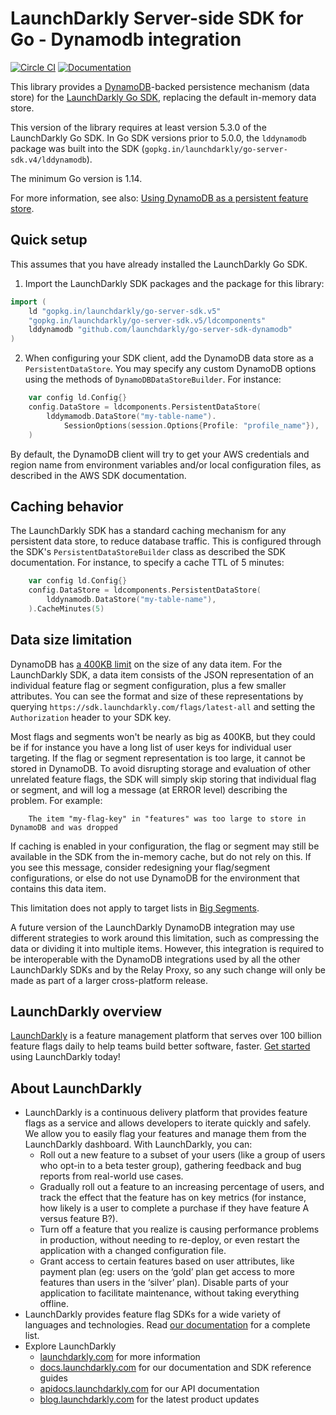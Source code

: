 # LaunchDarkly Server-side SDK for Go - Dynamodb integration

[![Circle CI](https://circleci.com/gh/launchdarkly/go-server-sdk-dynamodb.svg?style=shield)](https://circleci.com/gh/launchdarkly/go-server-sdk-dynamodb) [![Documentation](https://img.shields.io/static/v1?label=go.dev&message=reference&color=00add8)](https://pkg.go.dev/github.com/launchdarkly/go-server-sdk-dynamodb)

This library provides a [DynamoDB](https://aws.amazon.com/dynamodb/)-backed persistence mechanism (data store) for the [LaunchDarkly Go SDK](https://github.com/launchdarkly/go-server-sdk), replacing the default in-memory data store.

This version of the library requires at least version 5.3.0 of the LaunchDarkly Go SDK. In Go SDK versions prior to 5.0.0, the `lddynamodb` package was built into the SDK (`gopkg.in/launchdarkly/go-server-sdk.v4/lddynamodb`).

The minimum Go version is 1.14.

For more information, see also: [Using DynamoDB as a persistent feature store](https://docs.launchdarkly.com/sdk/features/storing-data/dynamodb#go).

## Quick setup

This assumes that you have already installed the LaunchDarkly Go SDK.

1. Import the LaunchDarkly SDK packages and the package for this library:

```go
import (
    ld "gopkg.in/launchdarkly/go-server-sdk.v5"
    "gopkg.in/launchdarkly/go-server-sdk.v5/ldcomponents"
    lddynamodb "github.com/launchdarkly/go-server-sdk-dynamodb"
)
```

2. When configuring your SDK client, add the DynamoDB data store as a `PersistentDataStore`. You may specify any custom DynamoDB options using the methods of `DynamoDBDataStoreBuilder`. For instance:

```go
    var config ld.Config{}
    config.DataStore = ldcomponents.PersistentDataStore(
        lddymamodb.DataStore("my-table-name").
            SessionOptions(session.Options{Profile: "profile_name"}),
    )
```

By default, the DynamoDB client will try to get your AWS credentials and region name from environment variables and/or local configuration files, as described in the AWS SDK documentation.

## Caching behavior

The LaunchDarkly SDK has a standard caching mechanism for any persistent data store, to reduce database traffic. This is configured through the SDK's `PersistentDataStoreBuilder` class as described the SDK documentation. For instance, to specify a cache TTL of 5 minutes:

```go
    var config ld.Config{}
    config.DataStore = ldcomponents.PersistentDataStore(
        lddynamodb.DataStore("my-table-name"),
    ).CacheMinutes(5)
```

## Data size limitation

DynamoDB has [a 400KB limit](https://docs.aws.amazon.com/amazondynamodb/latest/developerguide/ServiceQuotas.html#limits-items) on the size of any data item. For the LaunchDarkly SDK, a data item consists of the JSON representation of an individual feature flag or segment configuration, plus a few smaller attributes. You can see the format and size of these representations by querying `https://sdk.launchdarkly.com/flags/latest-all` and setting the `Authorization` header to your SDK key.

Most flags and segments won't be nearly as big as 400KB, but they could be if for instance you have a long list of user keys for individual user targeting. If the flag or segment representation is too large, it cannot be stored in DynamoDB. To avoid disrupting storage and evaluation of other unrelated feature flags, the SDK will simply skip storing that individual flag or segment, and will log a message (at ERROR level) describing the problem. For example:

```
    The item "my-flag-key" in "features" was too large to store in DynamoDB and was dropped
```

If caching is enabled in your configuration, the flag or segment may still be available in the SDK from the in-memory cache, but do not rely on this. If you see this message, consider redesigning your flag/segment configurations, or else do not use DynamoDB for the environment that contains this data item.

This limitation does not apply to target lists in [Big Segments](https://docs.launchdarkly.com/home/users/big-segments/).

A future version of the LaunchDarkly DynamoDB integration may use different strategies to work around this limitation, such as compressing the data or dividing it into multiple items. However, this integration is required to be interoperable with the DynamoDB integrations used by all the other LaunchDarkly SDKs and by the Relay Proxy, so any such change will only be made as part of a larger cross-platform release.

## LaunchDarkly overview

[LaunchDarkly](https://www.launchdarkly.com) is a feature management platform that serves over 100 billion feature flags daily to help teams build better software, faster. [Get started](https://docs.launchdarkly.com/docs/getting-started) using LaunchDarkly today!

## About LaunchDarkly

* LaunchDarkly is a continuous delivery platform that provides feature flags as a service and allows developers to iterate quickly and safely. We allow you to easily flag your features and manage them from the LaunchDarkly dashboard.  With LaunchDarkly, you can:
    * Roll out a new feature to a subset of your users (like a group of users who opt-in to a beta tester group), gathering feedback and bug reports from real-world use cases.
    * Gradually roll out a feature to an increasing percentage of users, and track the effect that the feature has on key metrics (for instance, how likely is a user to complete a purchase if they have feature A versus feature B?).
    * Turn off a feature that you realize is causing performance problems in production, without needing to re-deploy, or even restart the application with a changed configuration file.
    * Grant access to certain features based on user attributes, like payment plan (eg: users on the ‘gold’ plan get access to more features than users in the ‘silver’ plan). Disable parts of your application to facilitate maintenance, without taking everything offline.
* LaunchDarkly provides feature flag SDKs for a wide variety of languages and technologies. Read [our documentation](https://docs.launchdarkly.com/sdk) for a complete list.
* Explore LaunchDarkly
    * [launchdarkly.com](https://www.launchdarkly.com/ "LaunchDarkly Main Website") for more information
    * [docs.launchdarkly.com](https://docs.launchdarkly.com/  "LaunchDarkly Documentation") for our documentation and SDK reference guides
    * [apidocs.launchdarkly.com](https://apidocs.launchdarkly.com/  "LaunchDarkly API Documentation") for our API documentation
    * [blog.launchdarkly.com](https://blog.launchdarkly.com/  "LaunchDarkly Blog Documentation") for the latest product updates
